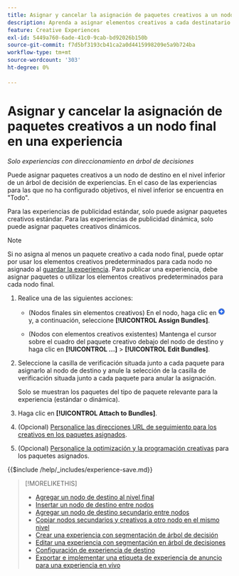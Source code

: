 ```yaml
---
title: Asignar y cancelar la asignación de paquetes creativos a un nodo final en una experiencia
description: Aprenda a asignar elementos creativos a cada destinatario en sus experiencias publicitarias.
feature: Creative Experiences
exl-id: 5449a760-6ade-41c0-9cab-bd92026b150b
source-git-commit: f7d5bf3193cb41ca2a0d4415998209e5a9b724ba
workflow-type: tm+mt
source-wordcount: '303'
ht-degree: 0%

---
```


# Asignar y cancelar la asignación de paquetes creativos a un nodo final en una experiencia

*Solo experiencias con direccionamiento en árbol de decisiones*

Puede asignar paquetes creativos a un nodo de destino en el nivel inferior de un árbol de decisión de experiencias. En el caso de las experiencias para las que no ha configurado objetivos, el nivel inferior se encuentra en &quot;Todo&quot;.

Para las experiencias de publicidad estándar, solo puede asignar paquetes creativos estándar. Para las experiencias de publicidad dinámica, solo puede asignar paquetes creativos dinámicos.

>[!NOTE]
>
>Si no asigna al menos un paquete creativo a cada nodo final, puede optar por usar los elementos creativos predeterminados para cada nodo no asignado al [guardar la experiencia](experience-create-targeting.md). Para publicar una experiencia, debe asignar paquetes o utilizar los elementos creativos predeterminados para cada nodo final.

<!-- 1. [ways to get to the decision tree] -->

1. Realice una de las siguientes acciones:

   * (Nodos finales sin elementos creativos) En el nodo, haga clic en ![Agregar](/help/creative/assets/add.png "Agregar") y, a continuación, seleccione **[!UICONTROL Assign Bundles]**.

   * (Nodos con elementos creativos existentes) Mantenga el cursor sobre el cuadro del paquete creativo debajo del nodo de destino <!-- wording???? --> y haga clic en **[!UICONTROL ...]** > **[!UICONTROL Edit Bundles]**.

1. Seleccione la casilla de verificación situada junto a cada paquete para asignarlo al nodo de destino y anule la selección de la casilla de verificación situada junto a cada paquete para anular la asignación.

   Solo se muestran los paquetes del tipo de paquete relevante para la experiencia (estándar o dinámica).

1. Haga clic en **[!UICONTROL Attach to Bundles]**.

1. (Opcional) [Personalice las direcciones URL de seguimiento para los creativos en los paquetes asignados](experience-tracking-urls-targeting.md).

1. (Opcional) [Personalice la optimización y la programación creativas](experience-optimization-scheduling-targeting.md) para los paquetes asignados.

<!--
1. (Optional) To save the experience, click **[!UICONTROL Save]**, and then do the following.
...

These formatted steps are inserted automatically from text in the following file in the _includes folder, which reused in multiple places.
-->

{{$include /help/_includes/experience-save.md}}

>[!MORELIKETHIS]
>
>* [Agregar un nodo de destino al nivel final](experience-target-node-add-final.md)
>* [Insertar un nodo de destino entre nodos](experience-target-node-add-inner.md)
>* [Agregar un nodo de destino secundario entre nodos](experience-target-node-add-sibling.md)
>* [Copiar nodos secundarios y creativos a otro nodo en el mismo nivel](experience-target-node-copy.md)
>* [Crear una experiencia con segmentación de árbol de decisión](experience-create-targeting.md)
>* [Editar una experiencia con segmentación en árbol de decisiones](experience-edit-targeting.md)
>* [Configuración de experiencia de destino](experience-settings-targeting.md)
>* [Exportar e implementar una etiqueta de experiencia de anuncio para una experiencia en vivo](experience-tag-export.md)
